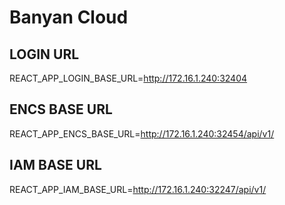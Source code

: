 # Banyan Cloud

## LOGIN URL

REACT_APP_LOGIN_BASE_URL=http://172.16.1.240:32404

## ENCS BASE URL

REACT_APP_ENCS_BASE_URL=http://172.16.1.240:32454/api/v1/

## IAM BASE URL

REACT_APP_IAM_BASE_URL=http://172.16.1.240:32247/api/v1/
